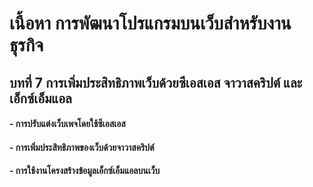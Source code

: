 # เนื้อหา การพัฒนาโปรแกรมบนเว็บสำหรับงานธุรกิจ
## บทที่ 7 การเพิ่มประสิทธิภาพเว็บด้วยซีเอสเอส จาวาสคริปต์ และเอ็กซ์เอ็มแอล	
#### - การปรับแต่งเว็บเพจโดยใช้ซีเอสเอส	
#### - การเพิ่มประสิทธิภาพของเว็บด้วยจาวาสคริปต์	
#### - การใช้งานโครงสร้างข้อมูลเอ็กซ์เอ็มแอลบนเว็บ